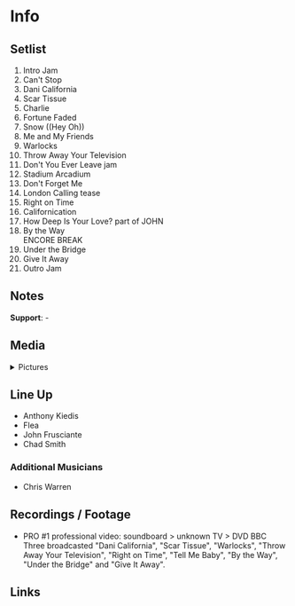 # Info

## Setlist

1. Intro Jam
2. Can't Stop
3. Dani California
4. Scar Tissue
5. Charlie
6. Fortune Faded
7. Snow ((Hey Oh))
8. Me and My Friends
9. Warlocks
10. Throw Away Your Television
11. Don't You Ever Leave jam
12. Stadium Arcadium
13. Don't Forget Me
14. London Calling tease
15. Right on Time
16. Californication
17. How Deep Is Your Love? part of JOHN
18. By the Way
<br> ENCORE BREAK
19. Under the Bridge
20. Give It Away
21. Outro Jam

## Notes

**Support**: -

## Media 

<details>
  <summary>Pictures</summary>
  <!--<img alt="Setlist" title="Setlist" src="_.jpg" height="200" />
  <img alt="Flyer" title="Flyer" src="_.jpg" height="200" />
  <img alt="Clipper" title="Clipper" src="_.jpg" height="200" />
  <img alt="Ticket" title="Ticket" src="_.jpg" height="200" />
  -->
</details>

## Line Up

* Anthony Kiedis
* Flea
* John Frusciante
* Chad Smith

### Additional Musicians

* Chris Warren

## Recordings / Footage

* PRO #1 professional video: soundboard > unknown TV > DVD BBC Three broadcasted "Dani California", "Scar Tissue", "Warlocks", "Throw Away Your Television", "Right on Time", "Tell Me Baby", "By the Way", "Under the Bridge" and "Give It Away".

## Links
